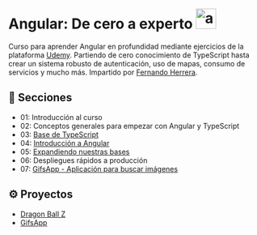 # Angular: De cero a experto <a href="https://emoji.gg/emoji/6573_angular"><img src="https://cdn3.emoji.gg/emojis/6573_angular.png" width="40" height="40" alt="angular"></a>
Curso para aprender Angular en profundidad mediante ejercicios de la plataforma [Udemy](https://www.udemy.com/course/angular-fernando-herrera/?src=sac&kw=angular+de+cero). Partiendo de cero conocimiento de TypeScript hasta crear un sistema robusto de autenticación, uso de mapas, consumo de servicios y mucho más. Impartido por [Fernando Herrera](https://github.com/Klerith).

## 📖 Secciones 
- 01: Introducción al curso
- 02: Conceptos generales para empezar con Angular y TypeScript
- 03: [Base de TypeScript](01-typescript-intro/src/topics)
- 04: [Introducción a Angular](02-bases)
- 05: [Expandiendo nuestras bases](02-bases/src/app/dbz)
- 06: Despliegues rápidos a producción
- 07: [GifsApp - Aplicación para buscar imágenes](03-gifs-app)

## ⚙ Proyectos
- [Dragon Ball Z](https://curso-angular-dbz.netlify.app/)
- [GifsApp](https://curso-angular-gifsapp.netlify.app/)
